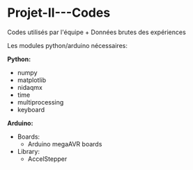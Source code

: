 # Projet-II---Codes
Codes utilisés par l'équipe + Données brutes des expériences

Les modules python/arduino nécessaires:

**Python:**
- numpy
- matplotlib
- nidaqmx
- time
- multiprocessing
- keyboard
  
**Arduino:**
- Boards:
  - Arduino megaAVR boards
- Library:
  - AccelStepper
